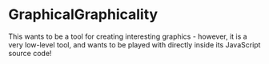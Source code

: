# GraphicalGraphicality
This wants to be a tool for creating interesting graphics - however, it is a very low-level tool, and wants to be played with directly inside its JavaScript source code!
